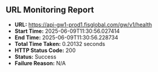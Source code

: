 ## URL Monitoring Report

- **URL:** https://api-gw1-prod1.fisglobal.com/gw/v1/health
- **Start Time:** 2025-06-09T11:30:56.027414
- **End Time:** 2025-06-09T11:30:56.228734
- **Total Time Taken:** 0.20132 seconds
- **HTTP Status Code:** 200
- **Status:** Success
- **Failure Reason:** N/A
